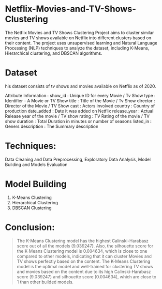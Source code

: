 # Netflix-Movies-and-TV-Shows-Clustering

The Netflix Movies and TV Shows Clustering Project aims to cluster similar movies and TV shows available on Netflix into different clusters based on their content. The project uses unsupervised learning and Natural Language Processing (NLP) techniques to analyze the dataset, including K-Means, Hierarchical clustering, and DBSCAN algorithms.

# Dataset
his dataset consists of tv shows and movies available on Netflix as of 2020.
 
 Attribute Information :
 show_id : Unique ID for every Movie / Tv Show
 type : Identifier - A Movie or TV Show
 title : Title of the Movie / Tv Show
 director : Director of the Movie / TV Show
 cast : Actors involved
 country : Country of production
 date_added : Date it was added on Netflix
 release_year : Actual Release year of the movie / TV show
 rating : TV Rating of the movie / TV show
 duration : Total Duration in minutes or number of seasons
 listed_in : Geners
 description : The Summary description

 # Techniques:
 Data Cleaning and Data Preprocessing, Exploratory Data Analysis, Model Building and Models Evaluation
 
 # Model Building
1. K-Means Clustering
2. Hierarchical Clustering
3. DBSCAN Clustering

# Conclusion:
 > The K-Means Clustering model has the highest Calinski-Harabasz score out of all the models (9.039247). Also, the silhouette score for the K-Means Clustering model is 0.004634,
 which is close to one compared to other models, indicating that it can cluster Movies and TV shows perfectly based on the content.
 > The K-Means Clustering model is the optimal model and well-trained for clustering TV shows and movies based on the content due to its high
 Calinski-Harabasz score (9.039247) and silhouette score (0.004634), which are close to 1 than other builded models.
